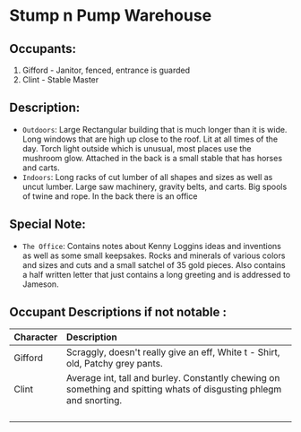 # Stump n Pump Warehouse

## Occupants:
1. Gifford - Janitor, fenced, entrance is guarded
1. Clint - Stable Master

## Description: 
- `Outdoors`: Large Rectangular building that is much longer than it is wide. Long windows that are high up close to the roof. Lit at all times of the day. Torch light outside which is unusual, most places use the mushroom glow. Attached in the back is a small stable that has horses and carts. 
- `Indoors`: Long racks of cut lumber of all shapes and sizes as well as uncut lumber. Large saw machinery, gravity belts, and carts. Big spools of twine and rope. In the back there is an office

## Special Note:
- `The Office`: Contains notes about Kenny Loggins ideas and inventions as well as some small keepsakes. Rocks and minerals of various colors and sizes and cuts and a small satchel of 35 gold pieces. Also contains a half written letter that just contains a long greeting and is addressed to Jameson.

## Occupant Descriptions if not notable :
| Character | Description |
| :-- | :---- |
| Gifford | Scraggly, doesn't really give an eff, White t - Shirt, old, Patchy grey pants.|
| Clint  | Average int, tall and burley. Constantly chewing on something and spitting whats of disgusting phlegm and snorting.|
|    | |
|    | |
|    | |
|    | |
